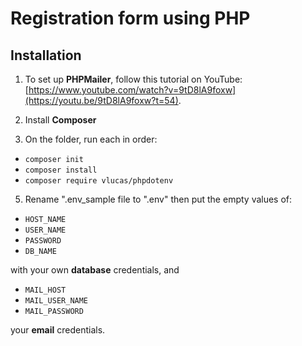 # Registration form using PHP

## Installation

1. To set up **PHPMailer**, follow this tutorial on YouTube: [https://www.youtube.com/watch?v=9tD8lA9foxw](https://youtu.be/9tD8lA9foxw?t=54).

2. Install **Composer**

3. On the folder, run each in order:

- `composer init`
- `composer install`
- `composer require vlucas/phpdotenv`

5. Rename ".env_sample file to ".env" then put the empty values of:

- `HOST_NAME`
- `USER_NAME`
- `PASSWORD`
- `DB_NAME`

with your own **database** credentials, and

- `MAIL_HOST`
- `MAIL_USER_NAME`
- `MAIL_PASSWORD`

your **email** credentials.

